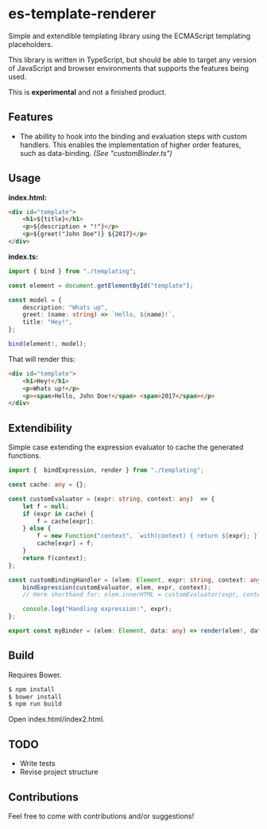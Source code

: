 es-template-renderer
==

Simple and extendible templating library using the ECMAScript templating placeholders.

This library is written in TypeScript, but should be able to target any version of JavaScript and browser environments that supports the features being used.

This is **experimental** and not a finished product.

## Features
* The abillity to hook into the binding and evaluation steps with custom handlers. This enables the implementation of higher order features, such as data-binding. *(See "customBinder.ts")*


## Usage

**index.html:**

```html
<div id="template">
    <h1>${title}</h1>
    <p>${description + "!"}</p>
    <p>${greet("John Doe")} ${2017}</p>
</div>
```

**index.ts:**

```ts
import { bind } from "./templating";

const element = document.getElementById("template");

const model = {
    description: "Whats up",
    greet: (name: string) => `Hello, ${name}!`,
    title: "Hey!",
};

bind(element!, model);
```

That will render this:

```html
<div id="template">
    <h1>Hey!</h1>
    <p>Whats up!</p>
    <p><span>Hello, John Doe!</span> <span>2017</span></p>
</div>
```

## Extendibility

Simple case extending the expression evaluator to cache the generated functions.

```ts
import {  bindExpression, render } from "./templating";

const cache: any = {};

const customEvaluator = (expr: string, context: any)  => {
    let f = null;
    if (expr in cache) {
        f = cache[expr];
    } else {
        f = new Function("context", `with(context) { return ${expr}; }`);
        cache[expr] = f;
    }
    return f(context);
};

const customBindingHandler = (elem: Element, expr: string, context: any) => {
    bindExpression(customEvaluator, elem, expr, context);
    // Here shorthand for: elem.innerHTML = customEvaluator(expr, context);

    console.log("Handling expression:", expr);
};

export const myBinder = (elem: Element, data: any) => render(elem!, data, customBindingHandler);

```

## Build
Requires Bower.

```sh
$ npm install
$ bower install
$ npm run build
```

Open index.html/index2.html.

## TODO
* Write tests
* Revise project structure

## Contributions
Feel free to come with contributions and/or suggestions!
